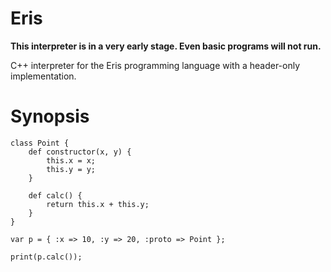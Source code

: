 # Eris

**This interpreter is in a very early stage. Even basic programs will not run.**

C++ interpreter for the Eris programming language with a header-only implementation. 

# Synopsis
```
class Point {
    def constructor(x, y) {
        this.x = x;
        this.y = y;
    }

    def calc() {
        return this.x + this.y;
    }
}

var p = { :x => 10, :y => 20, :proto => Point };

print(p.calc());
```
